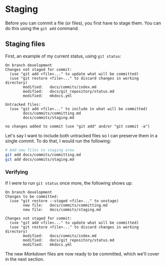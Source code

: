 # Staging

Before you can commit a file (or files), you first have to stage them. You can do this using the `git add` command.

## Staging files

First, an example of my current status, using `git status`:

```termcap
On branch development
Changes not staged for commit:
  (use "git add <file>..." to update what will be committed)
  (use "git restore <file>..." to discard changes in working directory)
        modified:   docs/commits/index.md
        modified:   docs/git_repository/status.md
        modified:   mkdocs.yml

Untracked files:
  (use "git add <file>..." to include in what will be committed)
        docs/commits/committing.md
        docs/commits/staging.md

no changes added to commit (use "git add" and/or "git commit -a")
```

Let's say I want to include both untracked files so I can preserve them in a single commit. To do that, I would run the following:

```bash
# Add new files to staging area
git add docs/commits/committing.md
git add docs/commits/staging.md
```

### Verifying

If I were to run `git status` once more, the following shows up:

```termcap
On branch development
Changes to be committed:
  (use "git restore --staged <file>..." to unstage)
        new file:   docs/commits/committing.md
        new file:   docs/commits/staging.md

Changes not staged for commit:
  (use "git add <file>..." to update what will be committed)
  (use "git restore <file>..." to discard changes in working directory)
        modified:   docs/commits/index.md
        modified:   docs/git_repository/status.md
        modified:   mkdocs.yml
```

The new *Markdown* files are now ready to be committed, which we'll cover in the next section.